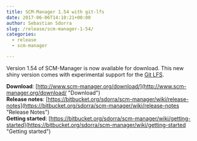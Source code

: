 ```yaml
---
title: SCM-Manager 1.54 with git-lfs
date: 2017-06-06T14:10:21+00:00
author: Sebastian Sdorra
slug: /release/scm-manager-1-54/
categories:
  - release
  - scm-manager

---
```

Version 1.54 of SCM-Manager is now available for download. This new shiny version comes with experimental support for the <a href="https://git-lfs.github.com/" target="_blank" rel="noopener noreferrer">Git LFS</a>.

**Download**: [http://www.scm-manager.org/download/](http://www.scm-manager.org/download/ "Download")  
**Release notes**: [https://bitbucket.org/sdorra/scm-manager/wiki/release-notes](https://bitbucket.org/sdorra/scm-manager/wiki/release-notes "Release Notes")  
**Getting started**: [https://bitbucket.org/sdorra/scm-manager/wiki/getting-started](https://bitbucket.org/sdorra/scm-manager/wiki/getting-started "Getting started")

